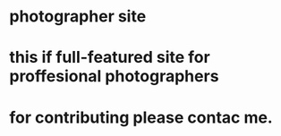 # photographer site
# this if full-featured site for proffesional photographers
# for contributing please contac me.

